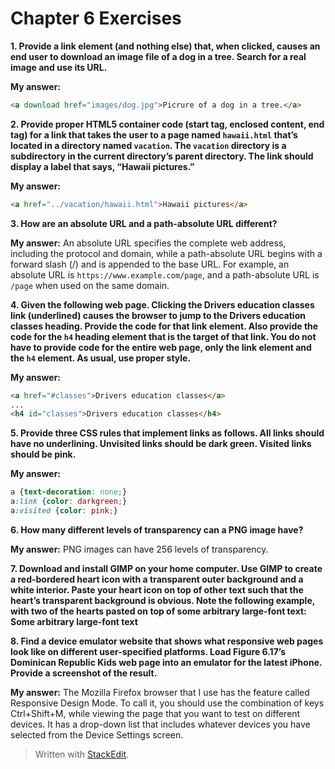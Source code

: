 ﻿# Chapter 6 Exercises

**1. Provide a link element (and nothing else) that, when clicked, causes an end user to download an image file of a dog in a tree. Search for a real image and use its URL.**

**My answer:** 
```html
<a download href="images/dog.jpg">Picrure of a dog in a tree.</a>
```

**2. Provide proper HTML5 container code (start tag, enclosed content, end tag) for a link that takes the user to a page named `hawaii.html` that’s located in a directory named `vacation`. The `vacation` directory is a subdirectory in the current directory’s parent directory. The link should display a label that says, “Hawaii pictures.”**

**My answer:**
```html
<a href="../vacation/hawaii.html">Hawaii pictures</a>
```

**3. How are an absolute URL and a path-absolute URL different?**

**My answer:** An absolute URL specifies the complete web address, including the protocol and domain, while a path-absolute URL begins with a forward slash (/) and is appended to the base URL. For example, an absolute URL is `https://www.example.com/page`, and a path-absolute URL is `/page` when used on the same domain.

**4. Given the following web page. Clicking the Drivers education classes link (underlined) causes the browser to jump to the Drivers education classes heading. Provide the code for that link element. Also provide the code for the `h4` heading element that is the target of that link. You do not have to provide code for the entire web page, only the link element and the `h4` element. As usual, use proper style.**

**My answer:**
```html
<a href="#classes">Drivers education classes</a>
...
<h4 id="classes">Drivers education classes</h4>
```

**5. Provide three CSS rules that implement links as follows. All links should have no underlining. Unvisited links should be dark green. Visited links should be pink.**

**My answer:**
```css
a {text-decoration: none;}
a:link {color: darkgreen;}
a:visited {color: pink;}
```

**6. How many different levels of transparency can a PNG image have?**

**My answer:** PNG images can have 256 levels of transparency.

**7. Download and install GIMP on your home computer. Use GIMP to create a red-bordered heart icon with a transparent outer background and a white interior. Paste your heart icon on top of other text such that the heart’s transparent background is obvious. Note the following example, with two of the hearts pasted on top of some arbitrary large-font text: Some arbitrary large-font text**

**8. Find a device emulator website that shows what responsive web pages look like on different user-specified platforms. Load Figure 6.17’s Dominican Republic Kids web page into an emulator for the latest iPhone. Provide a screenshot of the result.**

**My answer:** The Mozilla Firefox browser that I use has the feature called Responsive Design Mode. To call it, you should use the combination of keys Ctrl+Shift+M, while viewing the page that you want to test on different devices. It has a drop-down list that includes whatever devices you have selected from the Device Settings screen.

> Written with [StackEdit](https://stackedit.io/).
